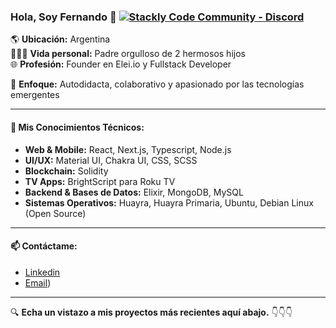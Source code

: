 ### Hola, Soy Fernando 👋 [![Stackly Code Community - Discord](https://img.shields.io/badge/Stackly_Code_Community-Discord-162C5B)](https://discord.stacklycode.com) 

🌎 **Ubicación:** Argentina  
👨‍👧‍👦 **Vida personal:** Padre orgulloso de 2 hermosos hijos  
🌐 **Profesión:** Founder en Elei.io y Fullstack Developer

🚀 **Enfoque:** Autodidacta, colaborativo y apasionado por las tecnologías emergentes

---

#### 🧰 Mis Conocimientos Técnicos:

- **Web & Mobile:** React, Next.js, Typescript, Node.js
- **UI/UX:** Material UI, Chakra UI, CSS, SCSS
- **Blockchain:** Solidity
- **TV Apps:** BrightScript para Roku TV
- **Backend & Bases de Datos:** Elixir, MongoDB, MySQL
- **Sistemas Operativos:** Huayra, Huayra Primaria, Ubuntu, Debian Linux (Open Source)

---

#### 📫 Contáctame:

- [Linkedin](https://www.linkedin.com/in/fernandogabriellopez/)
- [Email](fer.ragnar19@gmail.com))

---

🔍 **Echa un vistazo a mis proyectos más recientes aquí abajo.** 👇👇👇

